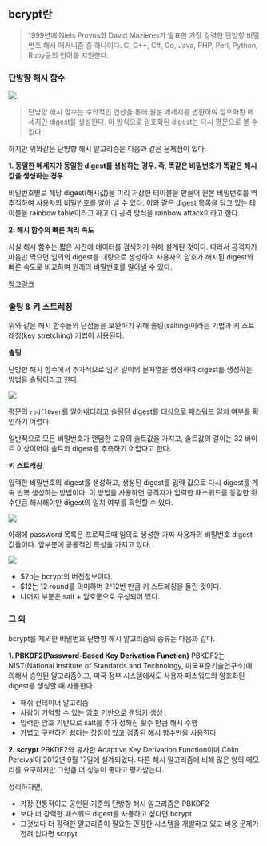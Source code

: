 ## bcrypt란
> 1999년에 Niels Provos와 David Mazieres가 발표한 가장 강력한 단방향 비밀번호 해시 매커니즘 중 하나이다. C, C++, C#, Go, Java, PHP, Perl, Python, Ruby등의 언어를 지원한다.

### 단방향 해시 함수

![](https://images.velog.io/images/sungjun-jin/post/9b929c3b-ed64-4db8-92aa-3b73c05cf5f5/image.png)

> 단방향 해시 함수는 수학적인 연산을 통해 원본 메세지를 변환하여 암호화된 메세지인 digest를 생성한다. 이 방식으로 암호화된 digest는 다시 평문으로 볼 수 없다. 

하지만 위와같은 단방향 해시 알고리즘은 다음과 같은 문제점이 있다.

**1. 동일한 메세지가 동일한 digest를 생성하는 경우. 즉, 똑같은 비밀번호가 똑같은 해시값을 생성하는 경우**

비밀번호별로 해당 digest(해시값)을 미리 저장한 테이블을 만들어 원본 비밀번호를 역추적하여 사용자의 비밀번호를 알아 낼 수 있다. 이와 같은 digest 목록을 담고 있는 테이블을 rainbow table이라고 하고 이 공격 방식을 rainbow attack이라고 한다.

**2. 해시 함수의 빠른 처리 속도**

사실 해시 함수는 짧은 시간에 데이터를 검색하기 위해 설계된 것이다. 따라서 공격자가 마음만 먹으면 임의의 digest를 대량으로 생성하여 사용자의 암호가 해시된 digest와 빠른 속도로 비교하여 원래의 비밀번호를 알아낼 수 있다.

[참고링크](http://wiki.hash.kr/index.php/%EB%A0%88%EC%9D%B8%EB%B3%B4%EC%9A%B0_%ED%85%8C%EC%9D%B4%EB%B8%94)

### 솔팅 & 키 스트레칭

위와 같은 해시 함수들의 단점들을 보완하기 위해 솔팅(salting)이라는 기법과 키 스트레칭(key stretching) 기법이 사용된다. 

**솔팅**

단방향 해시 함수에서 추가적으로 임의 길이의 문자열을 생성하여 digest를 생성하는 방법을 솔팅이라고 한다.

![](https://images.velog.io/images/sungjun-jin/post/cd6dfa9b-2968-4dee-9d25-e9cf1bda6c9c/image.png)

평문의 `redfl0wer`를 알아내더라고 솔팅된 digest를 대상으로 패스워드 일치 여부를 확인하기 어렵다. 

일반적으로 모든 비밀번호가 랜덤한 고유의 솔트값을 가지고, 솔트값의 길이는 32 바이트 이상이어야 솔트와 digest를 추측하기 어렵다고 한다.

**키 스트레칭**

입력한 비밀번호의 digest를 생성하고, 생성된 digest를 입력 값으로 다시 digest를 계속 반복 생성하는 방법이다. 이 방법을 사용하면 공격자가 입력한 패스워드를 동일한 횟수만큼 해시해야만 digest의 일치 여부를 확인할 수 있다.

![](https://images.velog.io/images/sungjun-jin/post/550628d5-caf1-412b-9610-e6f3e606e484/image.png)

아래에 password 목록은 프로젝트때 임의로 생성한 가짜 사용자의 비밀번호 digest 값들이다. 앞부분에 공통적인 특성을 가지고 있다. 

![](https://images.velog.io/images/sungjun-jin/post/0ad1bf94-17d7-4886-8dbc-c56e0aeee931/image.png)	

+ $2b는 bcrypt의 버전정보이다.
+ $12는 12 round를 의미하며 2^12번 만큼 키 스트레칭을 돌린 것이다.
+ 나머지 부분은 salt + 암호문으로 구성되어 있다.

### 그 외
bcrypt를 제외한 비밀번호 단방향 해시 알고리즘의 종류는 다음과 같다.

**1. PBKDF2(Password-Based Key Derivation Function)**
PBKDF2는 NIST(National Institute of Standards and Technology, 미국표준기술연구소)에 의해서 승인된 알고리즘이고, 미국 정부 시스템에서도 사용자 패스워드의 암호화된 digest를 생성할 때 사용한다.

+ 해쉬 컨테이너 알고리즘
+ 사람이 기억할 수 있는 암호 기반으로 랜덤키 생성
+ 입력한 암호 기반으로 salt를 추가 정해진 횟수 만큼 해시 수행
+ 가볍고 구현하기 쉽다는 장점이 있고 검증된 해시 함수만을 사용한다

**2. scrypt** 
PBKDF2와 유사한 Adaptive Key Derivation Function이며 Colin Percival이 2012년 9월 17일에 설계되었다. 다른 해시 알고리즘에 비해 많은 양의 메모리를 요구하지만 그만큼 더 성능이 좋다고 평가받는다. 

정리하자면, 

+ 가장 전통적이고 공인된 기준의 단방향 해시 알고리즘은 PBKDF2
+ 보다 더 강력한 패스워드 digest를 사용하고 싶다면 bcrypt
+ 그것보다 더 강력한 알고리즘이 필요한 민감한 시스템을 개발하고 있고 비용 문제가 전혀 없다면 scrpyt








